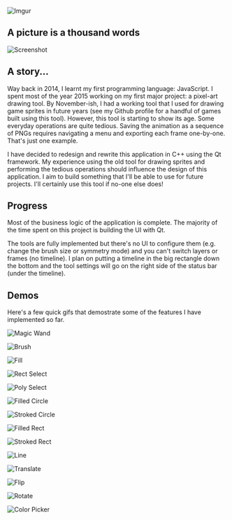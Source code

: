 ![Imgur](https://i.imgur.com/2Iqka11.png)

## A picture is a thousand words

![Screenshot](https://i.imgur.com/IrG6yZy.png)

## A story...

Way back in 2014, I learnt my first programming language: JavaScript. 
I spent most of the year 2015 working on my first major project: a pixel-art drawing tool. 
By November-ish, I had a working tool that I used for drawing game sprites in future years
(see my Github profile for a handful of games built using this tool).
However, this tool is starting to show its age. Some everyday operations are quite tedious.
Saving the animation as a sequence of PNGs requires navigating a menu and exporting
each frame one-by-one. That's just one example.

I have decided to redesign and rewrite this application in C++ using the Qt framework.
My experience using the old tool for drawing sprites and performing the tedious operations
should influence the design of this application. I aim to build something that I'll be able
to use for future projects. I'll certainly use this tool if no-one else does!

## Progress

Most of the business logic of the application is complete. The majority of the time spent on
this project is building the UI with Qt.

The tools are fully implemented but there's no UI to configure them (e.g. change the brush size 
or symmetry mode) and you can't switch layers or frames (no timeline).
I plan on putting a timeline in the big rectangle down the bottom and the tool settings will
go on the right side of the status bar (under the timeline).

## Demos

Here's a few quick gifs that demostrate some of the features I have implemented so far.

![Magic Wand](https://i.imgur.com/kmQziuq.gif)

![Brush](https://i.imgur.com/awJ8cOf.gif)

![Fill](https://i.imgur.com/15cNBDr.gif)

![Rect Select](https://i.imgur.com/JdbRhW8.gif)

![Poly Select](https://i.imgur.com/KM8Sown.gif)

![Filled Circle](https://i.imgur.com/wVTqfYF.gif)

![Stroked Circle](https://i.imgur.com/8ntlkEW.gif)

![Filled Rect](https://i.imgur.com/lUGYKW2.gif)

![Stroked Rect](https://i.imgur.com/r7M8XUi.gif)

![Line](https://i.imgur.com/BQ6LEtj.gif)

![Translate](https://i.imgur.com/VlO5mrl.gif)

![Flip](https://i.imgur.com/HJnQuiK.gif)

![Rotate](https://i.imgur.com/Xj1AG30.gif)

![Color Picker](https://i.imgur.com/UCoMrYK.gif)
